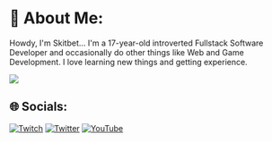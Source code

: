 # 💫 About Me:
Howdy, I'm Skitbet... I'm a 17-year-old introverted Fullstack Software Developer and occasionally do other things like Web and Game Development. I love learning new things and getting experience.

![](https://github-readme-stats.vercel.app/api?username=Skitbet&theme=tokyonight&hide_border=false&include_all_commits=false&count_private=true)<br/>

## 🌐 Socials:
[![Twitch](https://img.shields.io/badge/Twitch-%239146FF.svg?logo=Twitch&logoColor=white)](https://twitch.tv/skitbet) [![Twitter](https://img.shields.io/badge/Twitter-%231DA1F2.svg?logo=Twitter&logoColor=white)](https://twitter.com/skitbet) [![YouTube](https://img.shields.io/badge/YouTube-%23FF0000.svg?logo=YouTube&logoColor=white)](https://youtube.com/@skitbet) 


